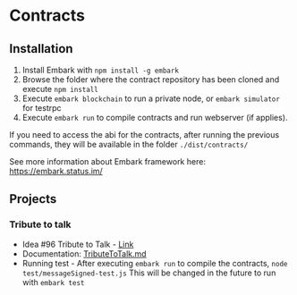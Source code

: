 # Contracts


## Installation
1. Install Embark with `npm install -g embark` 
2. Browse the folder where the contract repository has been cloned and execute `npm install`
3. Execute `embark blockchain` to run a private node, or `embark simulator` for testrpc
4. Execute `embark run` to compile contracts and run webserver (if applies).

If you need to access the abi for the contracts, after running the previous commands, they will be available in the folder `./dist/contracts/`

See more information about Embark framework here: https://embark.status.im/

## Projects

### Tribute to talk
- Idea #96 Tribute to Talk - [Link](https://ideas.status.im/ideas/96-message-tributes)
- Documentation: [TributeToTalk.md](docs/TributeToTalk.md)
- Running test - After executing `embark run` to compile the contracts, `node test/messageSigned-test.js`  This will be changed in the future to run with `embark test` 
